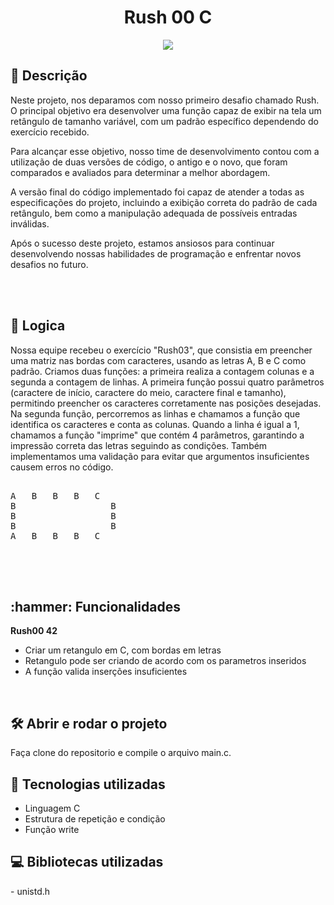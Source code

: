 
<h1 align="center"> Rush 00 C </h1>
<p align="center">
<img src="http://img.shields.io/static/v1?label=STATUS&message=%20CONCLUIDO&color=GREEN&style=for-the-badge"/>
</p>
 
<h2 align="left"> 📖 Descrição </h2>

Neste projeto, nos deparamos com nosso primeiro desafio chamado Rush. O principal objetivo era desenvolver uma função capaz de exibir na tela um retângulo de tamanho variável, com um padrão específico dependendo do exercício recebido.

Para alcançar esse objetivo, nosso time de desenvolvimento contou com a utilização de duas versões de código, o antigo e o novo, que foram comparados e avaliados para determinar a melhor abordagem.

A versão final do código implementado foi capaz de atender a todas as especificações do projeto, incluindo a exibição correta do padrão de cada retângulo, bem como a manipulação adequada de possíveis entradas inválidas.

Após o sucesso deste projeto, estamos ansiosos para continuar desenvolvendo nossas habilidades de programação e enfrentar novos desafios no futuro.

<br><br>
<h2 align="left"> 📖 Logica </h2>

Nossa equipe recebeu o exercício "Rush03", que consistia em preencher uma matriz nas bordas com caracteres, usando as letras A, B e C como padrão. Criamos duas funções: a primeira realiza a contagem colunas e a segunda a contagem de linhas. A primeira função possui quatro parâmetros (caractere de início, caractere do meio, caractere final e tamanho), permitindo preencher os caracteres corretamente nas posições desejadas.
Na segunda função, percorremos as linhas e chamamos a função que identifica os caracteres e conta as colunas. Quando a linha é igual a 1, chamamos a função "imprime" que contém 4 parâmetros, garantindo a impressão correta das letras seguindo as condições.
Também implementamos uma validação para evitar que argumentos insuficientes causem erros no código.

<pre>

A	B	B	B	C
B				   B
B				   B
B				   B
A	B	B	B	C

</pre>


<br><br>

<h2 align="left">:hammer: Funcionalidades</h2>

<strong>Rush00 42</strong>
        
- Criar um retangulo em C, com bordas em letras
- Retangulo pode ser criando de acordo com os parametros inseridos
- A função valida inserções insuficientes


<br>
<h2>🛠️ Abrir e rodar o projeto</h2>

Faça clone do repositorio e compile o arquivo main.c.

<h2> 🧑 Tecnologias utilizadas </h2>

- Linguagem C 
- Estrutura de repetição e condição
- Função write


<h2> 💻 Bibliotecas utilizadas </h2>
- unistd.h
